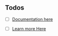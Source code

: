  ## Todos

- [ ] [Documentation here](https://medium.com/web-developer/learn-typescript-roadmap-27d0d5859106)

- [ ] [Learn more Here](https://www.typescripttutorial.net/)